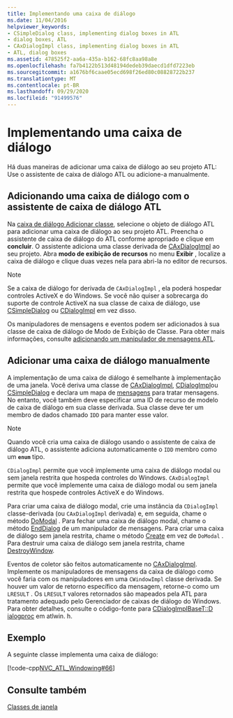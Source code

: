 ```yaml
---
title: Implementando uma caixa de diálogo
ms.date: 11/04/2016
helpviewer_keywords:
- CSimpleDialog class, implementing dialog boxes in ATL
- dialog boxes, ATL
- CAxDialogImpl class, implementing dialog boxes in ATL
- ATL, dialog boxes
ms.assetid: 478525f2-aa6a-435a-b162-68fc8aa98a8e
ms.openlocfilehash: fa7b4122b513d48194dedeb39daecd1dfd7223eb
ms.sourcegitcommit: a1676bf6caae05ecd698f26ed80c08828722b237
ms.translationtype: MT
ms.contentlocale: pt-BR
ms.lasthandoff: 09/29/2020
ms.locfileid: "91499576"
---
```

# <a name="implementing-a-dialog-box"></a>Implementando uma caixa de diálogo

Há duas maneiras de adicionar uma caixa de diálogo ao seu projeto ATL: Use o assistente de caixa de diálogo ATL ou adicione-a manualmente.

## <a name="adding-a-dialog-box-with-the-atl-dialog-wizard"></a>Adicionando uma caixa de diálogo com o assistente de caixa de diálogo ATL

Na [caixa de diálogo Adicionar classe](../ide/adding-a-class-visual-cpp.md#add-class-dialog-box), selecione o objeto de diálogo ATL para adicionar uma caixa de diálogo ao seu projeto ATL. Preencha o assistente de caixa de diálogo do ATL conforme apropriado e clique em **concluir**. O assistente adiciona uma classe derivada de [CAxDialogImpl](../atl/reference/caxdialogimpl-class.md) ao seu projeto. Abra **modo de exibição de recursos** no menu **Exibir** , localize a caixa de diálogo e clique duas vezes nela para abri-la no editor de recursos.

> [!NOTE]
> Se a caixa de diálogo for derivada de `CAxDialogImpl` , ela poderá hospedar controles ActiveX e do Windows. Se você não quiser a sobrecarga do suporte de controle ActiveX na sua classe de caixa de diálogo, use [CSimpleDialog](../atl/reference/csimpledialog-class.md) ou [CDialogImpl](../atl/reference/cdialogimpl-class.md) em vez disso.

Os manipuladores de mensagens e eventos podem ser adicionados à sua classe de caixa de diálogo de Modo de Exibição de Classe. Para obter mais informações, consulte [adicionando um manipulador de mensagens ATL](../atl/adding-an-atl-message-handler.md).

## <a name="adding-a-dialog-box-manually"></a>Adicionar uma caixa de diálogo manualmente

A implementação de uma caixa de diálogo é semelhante à implementação de uma janela. Você deriva uma classe de [CAxDialogImpl](../atl/reference/caxdialogimpl-class.md), [CDialogImpl](../atl/reference/cdialogimpl-class.md)ou [CSimpleDialog](../atl/reference/csimpledialog-class.md) e declara um mapa de [mensagens](../atl/message-maps-atl.md) para tratar mensagens. No entanto, você também deve especificar uma ID de recurso de modelo de caixa de diálogo em sua classe derivada. Sua classe deve ter um membro de dados chamado `IDD` para manter esse valor.

> [!NOTE]
> Quando você cria uma caixa de diálogo usando o assistente de caixa de diálogo ATL, o assistente adiciona automaticamente o `IDD` membro como um **`enum`** tipo.

`CDialogImpl` permite que você implemente uma caixa de diálogo modal ou sem janela restrita que hospeda controles do Windows. `CAxDialogImpl` permite que você implemente uma caixa de diálogo modal ou sem janela restrita que hospede controles ActiveX e do Windows.

Para criar uma caixa de diálogo modal, crie uma instância da `CDialogImpl` classe-derivada (ou `CAxDialogImpl` derivada) e, em seguida, chame o método [DoModal](../atl/reference/cdialogimpl-class.md#domodal) . Para fechar uma caixa de diálogo modal, chame o método [EndDialog](../atl/reference/cdialogimpl-class.md#enddialog) de um manipulador de mensagens. Para criar uma caixa de diálogo sem janela restrita, chame o método [Create](../atl/reference/cdialogimpl-class.md#create) em vez de `DoModal` . Para destruir uma caixa de diálogo sem janela restrita, chame [DestroyWindow](../atl/reference/cdialogimpl-class.md#destroywindow).

Eventos de coletor são feitos automaticamente no [CAxDialogImpl](../atl/reference/caxdialogimpl-class.md). Implemente os manipuladores de mensagens da caixa de diálogo como você faria com os manipuladores em uma `CWindowImpl` classe derivada. Se houver um valor de retorno específico da mensagem, retorne-o como um `LRESULT` . Os `LRESULT` valores retornados são mapeados pela ATL para tratamento adequado pelo Gerenciador de caixas de diálogo do Windows. Para obter detalhes, consulte o código-fonte para [CDialogImplBaseT::D ialogproc](../atl/reference/cdialogimpl-class.md#dialogproc) em atlwin. h.

## <a name="example"></a>Exemplo

A seguinte classe implementa uma caixa de diálogo:

[!code-cpp[NVC_ATL_Windowing#66](../atl/codesnippet/cpp/implementing-a-dialog-box_1.h)]

## <a name="see-also"></a>Consulte também

[Classes de janela](../atl/atl-window-classes.md)
